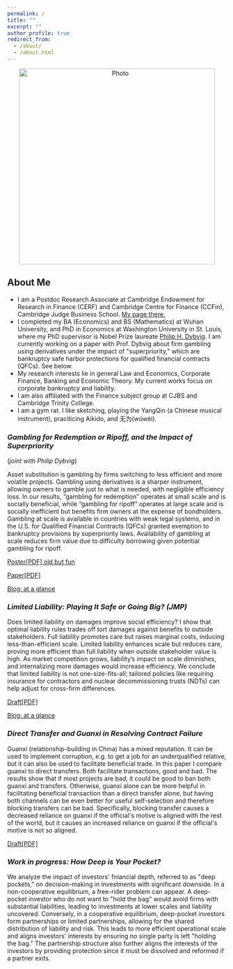 ```yaml
---
permalink: /
title: ""
excerpt: ""
author_profile: true
redirect_from: 
  - /about/
  - /about.html
---
```


<p align="center">
  <img src="https://xinyuhou94.github.io/images/IMG_1444.jpeg?raw=true" alt="Photo" style="width: 450px;"/> 
</p>

## About Me ##
* I am a Postdoc Research Associate at Cambridge Endowment for Research in Finance (CERF) and Cambridge Centre for Finance (CCFin), Cambridge Judge Business School. [My page there.](https://www.cerf.cam.ac.uk/people/cerf-postdocs/currentpostdocs/xinyu-hou)
* I completed my BA (Economics) and BS (Mathematics) at Wuhan University, and PhD in Economics at Washington University in St. Louis, where my PhD supervisor is Nobel Prize laureate [Philip H. Dybvig](https://dybfin.wustl.edu/). I am currently working on a paper with Prof. Dybvig about firm gambling using derivatives under the impact of "superpriority," which are bankruptcy safe harbor protections for qualified financial contracts (QFCs). See below.
* My research interests lie in general Law and Economics, Corporate Finance, Banking and Economic Theory. My current works focus on corporate bankruptcy and liability.
* I am also affiliated with the Finance subject group at CJBS and Cambridge Trinity College.
* I am a gym rat. I like sketching, playing the YangQin (a Chinese musical instrument), praciticing Aikido, and 无为(wúwéi).

### _Gambling for Redemption or Ripoff, and the Impact of Superpriority_ 
(_joint with Philip Dybvig_)

Asset substitution is gambling by firms switching to less efficient and more volatile projects. Gambling using derivatives is a sharper instrument, allowing owners to gamble just to what is needed, with negligible efficiency loss. In our results, “gambling for redemption” operates at small scale and is socially beneficial, while “gambling for ripoff” operates at large scale and is socially inefficient but benefits firm owners at the expense of bondholders. Gambling at scale is available in countries with weak legal systems, and in the U.S. for Qualified Financial Contracts (QFCs) granted exemption to bankruptcy provisions by superpriority laws. Availability of gambling at scale reduces firm value due to difficulty borrowing given potential gambling for ripoff.



[Poster[PDF] old but fun](http://xinyuhou94.github.io/files/GRRsp_poster.pdf)
<!-- <embed src="http://xinyuhou94.github.io/files/GRRsp_poster.pdf" width="650" height="1800" type='application/pdf'> -->

[Paper[PDF]](http://xinyuhou94.github.io/files/GRRsp231026.pdf)
<!-- <embed src="http://xinyuhou94.github.io/files/GRRsp231026.pdf" width="650" height="1800" type='application/pdf'> -->

[Blog: at a glance](https://www.jbs.cam.ac.uk/2022/gambling-for-redemption-or-ripoff/)



###  _Limited Liability: Playing It Safe or Going Big? (JMP)_

Does limited liability on damages improve social efficiency? I show that optimal liability rules trades off tort damages against benefits to outside stakeholders. Full liability promotes care but raises marginal costs, inducing less-than-efficient scale. Limited liability enhances scale but reduces care, proving more efficient than full liability when outside stakeholder value is high. As market competition grows, liability’s impact on scale diminishes, and internalizing more damages would increase efficiency. We conclude that limited liability is not one-size-fits-all; tailored policies like requiring insurance for contractors and nuclear decommissioning trusts (NDTs) can help adjust for cross-firm differences.

[Draft[PDF]](http://xinyuhou94.github.io/files/Liability231027.pdf)
<!-- <embed src="http://xinyuhou94.github.io/files/Liability231027.pdf" width="650" height="1800" type='application/pdf'> -->

[Blog: at a glance](https://www.jbs.cam.ac.uk/2023/limited-shareholder-liability-on-corporate-tort-rethink/)


### _Direct Transfer and Guanxi in Resolving Contract Failure_

Guanxi (relationship-building in China) has a mixed reputation. It can be used to implement corruption, e.g. to get a job for an underqualified relative, but it can also be used to facilitate beneficial trade. In this paper I compare guanxi to direct transfers. Both facilitate transactions, good and bad. The results show that if most projects are bad, it could be good to ban both guanxi and transfers. Otherwise, guanxi alone can be more helpful in facilitating beneficial transaction than a direct transfer alone, but having both channels can be even better for useful self-selection and therefore blocking transfers can be bad. Specifically, blocking transfer causes a decreased reliance on guanxi if the official's motive is aligned with the rest of the world, but it causes an increased reliance on guanxi if the official's motive is not so aligned.

[Draft[PDF]](http://xinyuhou94.github.io/files/GuanxiTransfer_20201006.pdf)
<!-- <embed src="http://xinyuhou94.github.io/files/GuanxiTransfer_20201006.pdf" width="650" height="1800" type='application/pdf'> -->


###  _Work in progress: How Deep is Your Pocket?_

We analyze the impact of investors' financial depth, referred to as "deep pockets," on decision-making in investments with significant downside.  In a non-cooperative equilibrium, a free-rider problem can appear.  A deep-pocket investor who do not want to "hold the bag" would avoid firms with substantial liabilities, leading to investments at lower scales and liability uncovered. Conversely, in a cooperative equilibrium, deep-pocket investors form partnerships or limited partnerships, allowing for the shared distribution of liability and risk. This leads to more efficient operational scale and aligns investors' interests by ensuring no single party is left "holding the bag." The partnership structure also further aligns the interests of the investors by providing protection since it must be dissolved and reformed if a partner exits.

